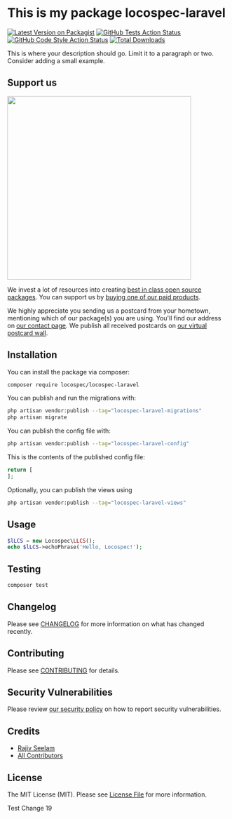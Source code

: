 # This is my package locospec-laravel

[![Latest Version on Packagist](https://img.shields.io/packagist/v/locospec/locospec-laravel.svg?style=flat-square)](https://packagist.org/packages/locospec/locospec-laravel)
[![GitHub Tests Action Status](https://img.shields.io/github/actions/workflow/status/locospec/locospec-laravel/run-tests.yml?branch=main&label=tests&style=flat-square)](https://github.com/locospec/locospec-laravel/actions?query=workflow%3Arun-tests+branch%3Amain)
[![GitHub Code Style Action Status](https://img.shields.io/github/actions/workflow/status/locospec/locospec-laravel/fix-php-code-style-issues.yml?branch=main&label=code%20style&style=flat-square)](https://github.com/locospec/locospec-laravel/actions?query=workflow%3A"Fix+PHP+code+style+issues"+branch%3Amain)
[![Total Downloads](https://img.shields.io/packagist/dt/locospec/locospec-laravel.svg?style=flat-square)](https://packagist.org/packages/locospec/locospec-laravel)

This is where your description should go. Limit it to a paragraph or two. Consider adding a small example.

## Support us

[<img src="https://github-ads.s3.eu-central-1.amazonaws.com/locospec-laravel.jpg?t=1" width="419px" />](https://spatie.be/github-ad-click/locospec-laravel)

We invest a lot of resources into creating [best in class open source packages](https://spatie.be/open-source). You can support us by [buying one of our paid products](https://spatie.be/open-source/support-us).

We highly appreciate you sending us a postcard from your hometown, mentioning which of our package(s) you are using. You'll find our address on [our contact page](https://spatie.be/about-us). We publish all received postcards on [our virtual postcard wall](https://spatie.be/open-source/postcards).

## Installation

You can install the package via composer:

```bash
composer require locospec/locospec-laravel
```

You can publish and run the migrations with:

```bash
php artisan vendor:publish --tag="locospec-laravel-migrations"
php artisan migrate
```

You can publish the config file with:

```bash
php artisan vendor:publish --tag="locospec-laravel-config"
```

This is the contents of the published config file:

```php
return [
];
```

Optionally, you can publish the views using

```bash
php artisan vendor:publish --tag="locospec-laravel-views"
```

## Usage

```php
$lLCS = new Locospec\LLCS();
echo $lLCS->echoPhrase('Hello, Locospec!');
```

## Testing

```bash
composer test
```

## Changelog

Please see [CHANGELOG](CHANGELOG.md) for more information on what has changed recently.

## Contributing

Please see [CONTRIBUTING](CONTRIBUTING.md) for details.

## Security Vulnerabilities

Please review [our security policy](../../security/policy) on how to report security vulnerabilities.

## Credits

- [Rajiv Seelam](https://github.com/rjvim)
- [All Contributors](../../contributors)

## License

The MIT License (MIT). Please see [License File](LICENSE.md) for more information.

Test Change 19

